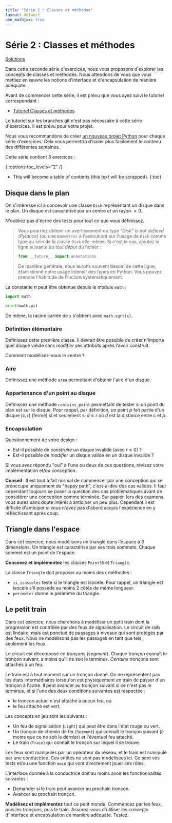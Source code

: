 ```yaml
---
title: "Série 2 : Classes et méthodes"
layout: default
use_mathjax: true
---
```


# Série 2 : Classes et méthodes

[Solutions](https://github.com/epfl-cs-112-ma/solutions-serie-02)

Dans cette seconde série d'exercices, nous vous proposons d'explorer les concepts de classes et méthodes.
Nous attendons de vous que vous mettiez en œuvre les notions d'interface et d'encapsulation de manière adéquate.

Avant de commencer cette série, il est prévu que vous ayez suivi le tutoriel correspondant :

* [Tutoriel Classes et méthodes](/tutoriels/classes.html)

Le tutoriel sur les branches git n'est pas nécessaire à cette série d'exercices.
Il est prévu pour votre projet.

Nous vous recommandons de créer [un nouveau projet Python](/tutoriels/quick-projet-setup.html) pour chaque série d'exercices.
Cela vous permettra d'isoler plus facilement le contenu des différentes semaines.

Cette série contient 3 exercices :

{::options toc_levels="2" /}

* This will become a table of contents (this text will be scrapped).
{:toc}

## Disque dans le plan

On s'intéresse ici à concevoir une classe `Disk` représentant un disque dans le plan.
Un disque est caractérisé par un centre et un rayon $> 0$.

N'oubliez pas d'écrire des tests pour tout ce que vous définissez.

> Vous pourriez obtenir un avertissement du type *"Disk" is not defined (Pylance)* (ou une `NameError` à l'exécution) sur l'usage de `Disk` comme type au sein de la classe `Disk` elle-même.
> Si c'est le cas, ajoutez la ligne suivante *au tout début* du fichier :
>
> ```python
> from __future__ import annotations
> ```
>
> De manière générale, nous aurons souvent besoin de cette ligne, étant donné notre usage intensif des types en Python.
> Vous pouvez prendre l'habitude de l'inclure systématiquement.

La constante $\pi$ peut être obtenue depuis le module `math` :

```python
import math

print(math.pi)
```

De même, la racine carrée de `x` s'obtient avec `math.sqrt(x)`.

### Définition élémentaire

Définissez cette première classe.
Il devrait être possible de créer n'importe quel disque valide sans *modifier* ses attributs après l'avoir construit.

Comment modélisez-vous le centre ?

### Aire

Définissez une méthode `area` permettant d'obtenir l'aire d'un disque.

### Appartenance d'un point au disque

Définissez une méthode `contains_point` permettant de tester si un point du plan est sur le disque.
Pour rappel, par définition, un point $p$ fait partie d'un disque $(c, r)$ (fermé) si et seulement si $d \leq r$ où $d$ est la distance entre $c$ et $p$.

### Encapsulation

Questionnement de votre design :

* Est-il possible de *construire* un disque invalide (avec $r \leq 0$) ?
* Est-il possible de *modifier* un disque valide en un disque invalide ?

Si vous avez répondu "oui" à l'une ou deux de ces questions, révisez votre implémentation et/ou conception.

**Conseil** : Il est tout à fait normal de commencer par une conception qui se préoccupe uniquement du "happy path", c'est-à-dire des cas valides.
Il faut cependant toujours se poser la question des cas problématiques avant de considérer une conception comme terminée.
Sur papier, lors des examens, vous aurez sans doute intérêt à anticiper un peu plus.
Cependant il est difficile d'anticiper si vous n'avez pas d'abord acquis l'expérience en y réfléchissant après coup.

## Triangle dans l'espace

Dans cet exercice, nous modélisons un triangle dans l'espace à 3 dimensions.
Un triangle est caractérisé par ses trois sommets.
Chaque sommet est un point de l'espace.

**Concevez et implémentez** les classes `Point3D` et `Triangle`.

La classe `Triangle` doit proposer au moins deux méthodes :

* `is_isosceles` teste si le triangle est isocèle.
  Pour rappel, un triangle est isocèle s'il possède au moins 2 côtés de même longueur.
* `perimeter` donne le périmètre du triangle.

## Le petit train

Dans cet exercice, nous cherchons à modéliser un petit train dont la progression est contrôlée par des feux de signalisation.
Le circuit de rails est linéaire, mais est ponctué de passages à niveaux qui sont protégés par des feux.
Nous ne modélisons pas les passages en tant que tels ; seulement les feux.

Le circuit est décomposé en *tronçons* (*segment*).
Chaque tronçon connaît le tronçon suivant, à moins qu'il ne soit le terminus.
*Certains* tronçons sont attachés à un feu.

Le train est à tout moment sur un tronçon donné.
On ne représentent pas les états intermédiaires lorsqu'on est physiquement en train de passer d'un tronçon à l'autre.
Il peut avancer au tronçon suivant si ce n'est pas le terminus, et si l'une des deux conditions suivantes est respectée :

* le tronçon actuel n'est attaché à aucun feu, ou
* le feu attaché est vert.

Les concepts en jeu sont les suivants :

* Un feu de signalisation (`Light`) qui peut être dans l'état rouge ou vert.
* Un tronçon de chemin de fer (`Segment`) qui connaît le tronçon suivant (à moins que ce ne soit le dernier) et l'éventuel feu attaché.
* Le train (`Train`) qui connaît le tronçon sur lequel il se trouve.

Les feux sont manipulés par un opérateur du réseau, et le train est manipulé par une conductrice.
Ces entités ne sont pas modélisées ici.
Ce sont vos tests et/ou une fonction `main` qui vont directement jouer ces rôles.

L'interface donnée à la conductrice doit au moins avoir les fonctionnalités suivantes :

* Demander si le train peut avancer au prochain tronçon.
* Avancer au prochain tronçon.

**Modélisez et implémentez** tout ce petit monde.
Commencez par les feux, puis les tronçons, puis le train.
Assurez-vous d'utiliser les concepts d'interface et encapsulation de manière adéquate.
Testez.
